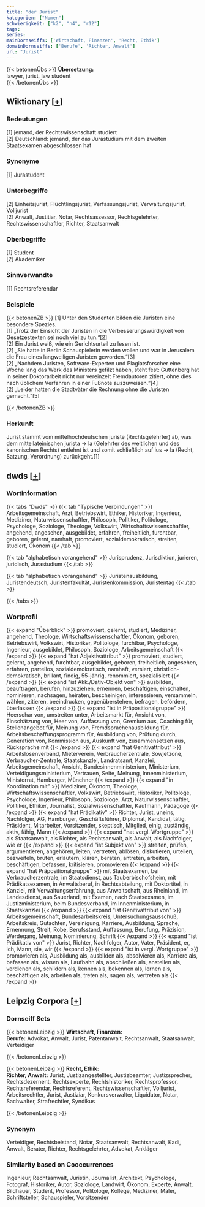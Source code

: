 ```yaml
---
title: "der Jurist"
kategorien: ["Nomen"]
schwierigkeit: ["k2", "h4", "r12"]
tags:
series:
mainDornseiffs: ['Wirtschaft, Finanzen', 'Recht, Ethik']
domainDornseiffs: ['Berufe', 'Richter, Anwalt']
url: "Jurist"
---
```


{{< betonenÜbs >}}
**Übersetzung:**  
lawyer, jurist, law student  
{{< /betonenÜbs >}}

## Wiktionary [[+](https://de.wiktionary.org/wiki/Jurist)]

### Bedeutungen
[1] jemand, der Rechtswissenschaft studiert  
[2] Deutschland: jemand, der das Jurastudium mit dem zweiten Staatsexamen abgeschlossen hat  

### Synonyme
[1] Jurastudent  

### Unterbegriffe
[2] Einheitsjurist, Flüchtlingsjurist, Verfassungsjurist, Verwaltungsjurist, Volljurist  
[2] Anwalt, Justitiar, Notar, Rechtsassessor, Rechtsgelehrter, Rechtswissenschaftler, Richter, Staatsanwalt  

### Oberbegriffe
[1] Student  
[2] Akademiker  

### Sinnverwandte
[1] Rechtsreferendar  

### Beispiele
{{< betonenZB >}}
[1] Unter den Studenten bilden die Juristen eine besondere Spezies.  
[1] „Trotz der Einsicht der Juristen in die Verbesserungswürdigkeit von Gesetzestexten sei noch viel zu tun.“[2]  
[2] Ein Jurist weiß, wie ein Gerichtsurteil zu lesen ist.  
[2] „Sie hatte in Berlin Schauspielerin werden wollen und war in Jerusalem die Frau eines langweiligen Juristen geworden.“[3]  
[2] „Nachdem Juristen, Software-Experten und Plagiatsforscher eine Woche lang das Werk des Ministers gefilzt haben, steht fest: Guttenberg hat in seiner Doktorarbeit nicht nur vereinzelt Fremdautoren zitiert, ohne dies nach üblichem Verfahren in einer Fußnote auszuweisen.“[4]  
[2] „Leider hatten die Stadtväter die Rechnung ohne die Juristen gemacht.“[5]  

{{< /betonenZB >}}
### Herkunft
Jurist stammt vom mittelhochdeutschen juriste (Rechtsgelehrter) ab, was dem mittellateinischen jurista → la (Gelehrter des weltlichen und des kanonischen Rechts) entlehnt ist und somit schließlich auf ius → la (Recht, Satzung, Verordnung) zurückgeht.[1]  



## dwds [[+](https://www.dwds.de/wb/Jurist)]

### Wortinformation
{{< tabs "Dwds" >}}
{{< tab "Typische Verbindungen" >}}
Arbeitsgemeinschaft, Arzt, Betriebswirt, Ethiker, Historiker, Ingenieur, Mediziner, Naturwissenschaftler, Philosoph, Politiker, Politologe, Psychologe, Soziologe, Theologe, Volkswirt, Wirtschaftswissenschaftler, angehend, angesehen, ausgebildet, erfahren, freiheitlich, furchtbar, geboren, gelernt, namhaft, promoviert, sozialdemokratisch, streiten, studiert, Ökonom
{{< /tab >}}

{{< tab "alphabetisch vorangehend" >}}
Jurisprudenz, Jurisdiktion, jurieren, juridisch, Jurastudium
{{< /tab >}}

{{< tab "alphabetisch vorangehend" >}}
Juristenausbildung, Juristendeutsch, Juristenfakultät, Juristenkommission, Juristentag
{{< /tab >}}

{{< /tabs >}}

### Wortprofil
{{< expand "Überblick" >}} promoviert, gelernt, studiert, Mediziner, angehend, Theologe, Wirtschaftswissenschaftler, Ökonom, geboren, Betriebswirt, Volkswirt, Historiker, Politologe, furchtbar, Psychologe, Ingenieur, ausgebildet, Philosoph, Soziologe, Arbeitsgemeinschaft {{< /expand >}}
{{< expand "hat Adjektivattribut" >}} promoviert, studiert, gelernt, angehend, furchtbar, ausgebildet, geboren, freiheitlich, angesehen, erfahren, parteilos, sozialdemokratisch, namhaft, versiert, christlich-demokratisch, brillant, findig, 55-jährig, renommiert, spezialisiert {{< /expand >}}
{{< expand "ist Akk./Dativ-Objekt von" >}} ausbilden, beauftragen, berufen, hinzuziehen, ernennen, beschäftigen, einschalten, nominieren, nachsagen, heiraten, bescheinigen, interessieren, versammeln, wählen, zitieren, beeindrucken, gegenüberstehen, befragen, befördern, überlassen {{< /expand >}}
{{< expand "ist in Präpositionalgruppe" >}} Heerschar von, umstreiten unter, Arbeitsmarkt für, Ansicht von, Einschätzung von, Heer von, Auffassung von, Gremium aus, Coaching für, Stellenangebot für, Meinung von, Fremdsprachenausbildung für, Arbeitsbeschaffungsprogramm für, Ausbildung von, Prüfung durch, Generation von, Kommission aus, Auskunft von, zusammensetzen aus, Rücksprache mit {{< /expand >}}
{{< expand "hat Genitivattribut" >}} Arbeitslosenverband, Mieterverein, Verbraucherzentrale, Sowjetzone, Verbraucher-Zentrale, Staatskanzlei, Landratsamt, Kanzlei, Arbeitsgemeinschaft, Ansicht, Bundesinnenministerium, Ministerium, Verteidigungsministerium, Vertrauen, Seite, Meinung, Innenministerium, Ministerrat, Hamburger, Münchner {{< /expand >}}
{{< expand "in Koordination mit" >}} Mediziner, Ökonom, Theologe, Wirtschaftswissenschaftler, Volkswirt, Betriebswirt, Historiker, Politologe, Psychologe, Ingenieur, Philosoph, Soziologe, Arzt, Naturwissenschaftler, Politiker, Ethiker, Journalist, Sozialwissenschaftler, Kaufmann, Pädagoge {{< /expand >}}
{{< expand "hat Prädikativ" >}} Richter, Jurist, uneins, Nachfolger, AG, Hamburger, Geschäftsführer, Diplomat, Kandidat, tätig, Präsident, Mitarbeiter, Vorsitzender, skeptisch, Mitglied, einig, zuständig, aktiv, fähig, Mann {{< /expand >}}
{{< expand "hat vergl. Wortgruppe" >}} als Staatsanwalt, als Richter, als Rechtsanwalt, als Anwalt, als Nachfolger, wie er {{< /expand >}}
{{< expand "ist Subjekt von" >}} streiten, prüfen, argumentieren, angehören, leiten, vertreten, ablösen, diskutieren, urteilen, bezweifeln, brüten, erläutern, klären, beraten, antreten, arbeiten, beschäftigen, befassen, kritisieren, promovieren {{< /expand >}}
{{< expand "hat Präpositionalgruppe" >}} mit Staatsexamen, bei Verbraucherzentrale, im Staatsdienst, aus Tauberbischofsheim, mit Prädikatsexamen, in Anwaltsberuf, in Rechtsabteilung, mit Doktortitel, in Kanzlei, mit Verwaltungserfahrung, aus Anwaltschaft, aus Rheinland, im Landesdienst, aus Sauerland, mit Examen, nach Staatsexamen, im Justizministerium, beim Bundesverband, im Innenministerium, in Staatskanzlei {{< /expand >}}
{{< expand "ist Genitivattribut von" >}} Arbeitsgemeinschaft, Bundesarbeitskreis, Untersuchungsausschuß, Arbeitskreis, Gutachten, Vereinigung, Karriere, Ausbildung, Sprache, Ernennung, Streit, Robe, Berufsstand, Auffassung, Berufung, Präzision, Werdegang, Meinung, Nominierung, Schrift {{< /expand >}}
{{< expand "ist Prädikativ von" >}} Jurist, Richter, Nachfolger, Autor, Vater, Präsident, er, ich, Mann, sie, wir {{< /expand >}}
{{< expand "ist in vergl. Wortgruppe" >}} promovieren als, Ausbildung als, ausbilden als, absolvieren als, Karriere als, befassen als, wissen als, Laufbahn als, abschließen als, anstellen als, verdienen als, schildern als, kennen als, bekennen als, lernen als, beschäftigen als, arbeiten als, treten als, sagen als, vertreten als {{< /expand >}}

## Leipzig Corpora [[+](https://corpora.uni-leipzig.de/en/res?word=Jurist&corpusId=deu_newscrawl-public_2018)]

### Dornseiff Sets
{{< betonenLeipzig >}}
**Wirtschaft, Finanzen:**  
**Berufe:** Advokat, Anwalt, Jurist, Patentanwalt, Rechtsanwalt, Staatsanwalt, Verteidiger  

{{< /betonenLeipzig >}}


{{< betonenLeipzig >}}
**Recht, Ethik:**  
**Richter, Anwalt:** Jurist, Justizangestellter, Justizbeamter, Justizsprecher, Rechtsdezernent, Rechtsexperte, Rechtshistoriker, Rechtsprofessor, Rechtsreferendar, Rechtsreferent, Rechtswissenschaftler, Volljurist, Arbeitsrechtler, Jurist, Justiziar, Konkursverwalter, Liquidator, Notar, Sachwalter, Strafrechtler, Syndikus  

{{< /betonenLeipzig >}}

### Synonym
Verteidiger, Rechtsbeistand, Notar, Staatsanwalt, Rechtsanwalt, Kadi, Anwalt, Berater, Richter, Rechtsgelehrter, Advokat, Ankläger


### Similarity based on Cooccurrences
Ingenieur, Rechtsanwalt, Juristin, Journalist, Architekt, Psychologe, Fotograf, Historiker, Autor, Soziologe, Landwirt, Ökonom, Experte, Anwalt, Bildhauer, Student, Professor, Politologe, Kollege, Mediziner, Maler, Schriftsteller, Schauspieler, Vorsitzender

